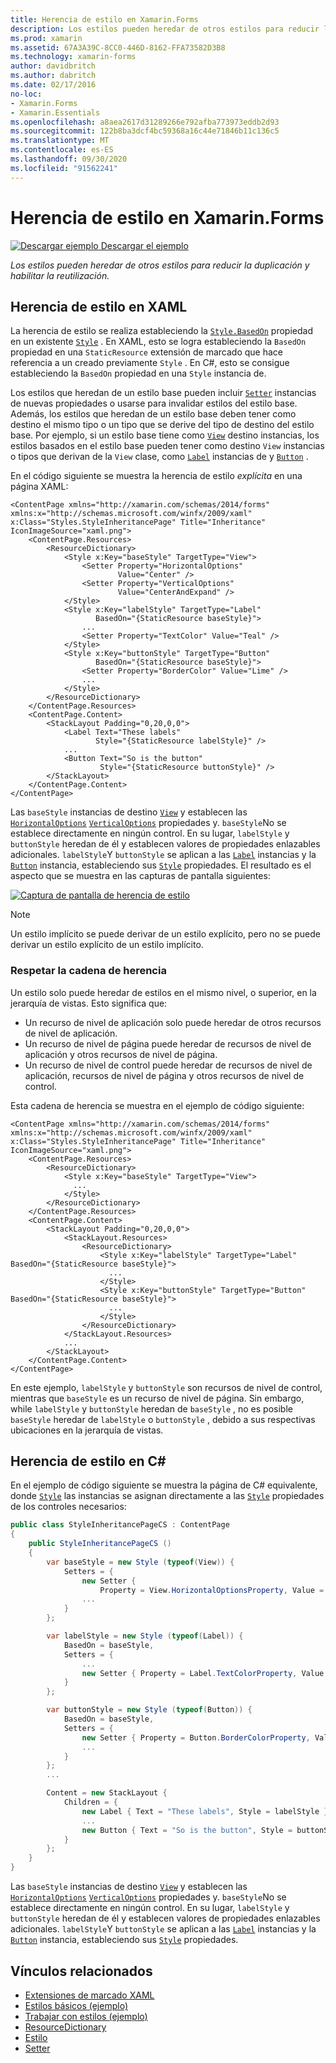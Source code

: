 ```yaml
---
title: Herencia de estilo en Xamarin.Forms
description: Los estilos pueden heredar de otros estilos para reducir la duplicación y habilitar la reutilización. En este artículo se explica cómo realizar la herencia de estilo en una Xamarin.Forms aplicación.
ms.prod: xamarin
ms.assetid: 67A3A39C-8CC0-446D-8162-FFA73582D3B8
ms.technology: xamarin-forms
author: davidbritch
ms.author: dabritch
ms.date: 02/17/2016
no-loc:
- Xamarin.Forms
- Xamarin.Essentials
ms.openlocfilehash: a8aea2617d31289266e792afba773973eddb2d93
ms.sourcegitcommit: 122b8ba3dcf4bc59368a16c44e71846b11c136c5
ms.translationtype: MT
ms.contentlocale: es-ES
ms.lasthandoff: 09/30/2020
ms.locfileid: "91562241"
---
```

# <a name="style-inheritance-in-no-locxamarinforms"></a>Herencia de estilo en Xamarin.Forms

[![Descargar ejemplo](~/media/shared/download.png) Descargar el ejemplo](https://docs.microsoft.com/samples/xamarin/xamarin-forms-samples/userinterface-styles-basicstyles)

_Los estilos pueden heredar de otros estilos para reducir la duplicación y habilitar la reutilización._

## <a name="style-inheritance-in-xaml"></a>Herencia de estilo en XAML

La herencia de estilo se realiza estableciendo la [`Style.BasedOn`](xref:Xamarin.Forms.Style.BasedOn) propiedad en un existente [`Style`](xref:Xamarin.Forms.Style) . En XAML, esto se logra estableciendo la `BasedOn` propiedad en una `StaticResource` extensión de marcado que hace referencia a un creado previamente `Style` . En C#, esto se consigue estableciendo la `BasedOn` propiedad en una `Style` instancia de.

Los estilos que heredan de un estilo base pueden incluir [`Setter`](xref:Xamarin.Forms.Setter) instancias de nuevas propiedades o usarse para invalidar estilos del estilo base. Además, los estilos que heredan de un estilo base deben tener como destino el mismo tipo o un tipo que se derive del tipo de destino del estilo base. Por ejemplo, si un estilo base tiene como [`View`](xref:Xamarin.Forms.View) destino instancias, los estilos basados en el estilo base pueden tener como destino `View` instancias o tipos que derivan de la `View` clase, como [`Label`](xref:Xamarin.Forms.Label) instancias de y [`Button`](xref:Xamarin.Forms.Button) .

En el código siguiente se muestra la herencia de estilo *explícita* en una página XAML:

```xaml
<ContentPage xmlns="http://xamarin.com/schemas/2014/forms" xmlns:x="http://schemas.microsoft.com/winfx/2009/xaml" x:Class="Styles.StyleInheritancePage" Title="Inheritance" IconImageSource="xaml.png">
    <ContentPage.Resources>
        <ResourceDictionary>
            <Style x:Key="baseStyle" TargetType="View">
                <Setter Property="HorizontalOptions"
                        Value="Center" />
                <Setter Property="VerticalOptions"
                        Value="CenterAndExpand" />
            </Style>
            <Style x:Key="labelStyle" TargetType="Label"
                   BasedOn="{StaticResource baseStyle}">
                ...
                <Setter Property="TextColor" Value="Teal" />
            </Style>
            <Style x:Key="buttonStyle" TargetType="Button"
                   BasedOn="{StaticResource baseStyle}">
                <Setter Property="BorderColor" Value="Lime" />
                ...
            </Style>
        </ResourceDictionary>
    </ContentPage.Resources>
    <ContentPage.Content>
        <StackLayout Padding="0,20,0,0">
            <Label Text="These labels"
                   Style="{StaticResource labelStyle}" />
            ...
            <Button Text="So is the button"
                    Style="{StaticResource buttonStyle}" />
        </StackLayout>
    </ContentPage.Content>
</ContentPage>
```

Las `baseStyle` instancias de destino [`View`](xref:Xamarin.Forms.View) y establecen las [`HorizontalOptions`](xref:Xamarin.Forms.View.HorizontalOptions) [`VerticalOptions`](xref:Xamarin.Forms.View.VerticalOptions) propiedades y. `baseStyle`No se establece directamente en ningún control. En su lugar, `labelStyle` y `buttonStyle` heredan de él y establecen valores de propiedades enlazables adicionales. `labelStyle`Y `buttonStyle` se aplican a las [`Label`](xref:Xamarin.Forms.Label) instancias y la [`Button`](xref:Xamarin.Forms.Button) instancia, estableciendo sus [`Style`](xref:Xamarin.Forms.NavigableElement.Style) propiedades. El resultado es el aspecto que se muestra en las capturas de pantalla siguientes:

[![Captura de pantalla de herencia de estilo](inheritance-images/style-inheritance.png)](inheritance-images/style-inheritance-large.png#lightbox)

> [!NOTE]
> Un estilo implícito se puede derivar de un estilo explícito, pero no se puede derivar un estilo explícito de un estilo implícito.

### <a name="respecting-the-inheritance-chain"></a>Respetar la cadena de herencia

Un estilo solo puede heredar de estilos en el mismo nivel, o superior, en la jerarquía de vistas. Esto significa que:

- Un recurso de nivel de aplicación solo puede heredar de otros recursos de nivel de aplicación.
- Un recurso de nivel de página puede heredar de recursos de nivel de aplicación y otros recursos de nivel de página.
- Un recurso de nivel de control puede heredar de recursos de nivel de aplicación, recursos de nivel de página y otros recursos de nivel de control.

Esta cadena de herencia se muestra en el ejemplo de código siguiente:

```xaml
<ContentPage xmlns="http://xamarin.com/schemas/2014/forms" xmlns:x="http://schemas.microsoft.com/winfx/2009/xaml" x:Class="Styles.StyleInheritancePage" Title="Inheritance" IconImageSource="xaml.png">
    <ContentPage.Resources>
        <ResourceDictionary>
            <Style x:Key="baseStyle" TargetType="View">
              ...
            </Style>
        </ResourceDictionary>
    </ContentPage.Resources>
    <ContentPage.Content>
        <StackLayout Padding="0,20,0,0">
            <StackLayout.Resources>
                <ResourceDictionary>
                    <Style x:Key="labelStyle" TargetType="Label" BasedOn="{StaticResource baseStyle}">
                      ...
                    </Style>
                    <Style x:Key="buttonStyle" TargetType="Button" BasedOn="{StaticResource baseStyle}">
                      ...
                    </Style>
                </ResourceDictionary>
            </StackLayout.Resources>
            ...
        </StackLayout>
    </ContentPage.Content>
</ContentPage>
```

En este ejemplo, `labelStyle` y `buttonStyle` son recursos de nivel de control, mientras que `baseStyle` es un recurso de nivel de página. Sin embargo, while `labelStyle` y `buttonStyle` heredan de `baseStyle` , no es posible `baseStyle` heredar de `labelStyle` o `buttonStyle` , debido a sus respectivas ubicaciones en la jerarquía de vistas.

## <a name="style-inheritance-in-c35"></a>Herencia de estilo en C&#35;

En el ejemplo de código siguiente se muestra la página de C# equivalente, donde [`Style`](xref:Xamarin.Forms.Style) las instancias se asignan directamente a las [`Style`](xref:Xamarin.Forms.NavigableElement.Style) propiedades de los controles necesarios:

```csharp
public class StyleInheritancePageCS : ContentPage
{
    public StyleInheritancePageCS ()
    {
        var baseStyle = new Style (typeof(View)) {
            Setters = {
                new Setter {
                    Property = View.HorizontalOptionsProperty, Value = LayoutOptions.Center    },
                ...
            }
        };

        var labelStyle = new Style (typeof(Label)) {
            BasedOn = baseStyle,
            Setters = {
                ...
                new Setter { Property = Label.TextColorProperty, Value = Color.Teal    }
            }
        };

        var buttonStyle = new Style (typeof(Button)) {
            BasedOn = baseStyle,
            Setters = {
                new Setter { Property = Button.BorderColorProperty, Value =    Color.Lime },
                ...
            }
        };
        ...

        Content = new StackLayout {
            Children = {
                new Label { Text = "These labels", Style = labelStyle },
                ...
                new Button { Text = "So is the button", Style = buttonStyle }
            }
        };
    }
}
```

Las `baseStyle` instancias de destino [`View`](xref:Xamarin.Forms.View) y establecen las [`HorizontalOptions`](xref:Xamarin.Forms.View.HorizontalOptions) [`VerticalOptions`](xref:Xamarin.Forms.View.VerticalOptions) propiedades y. `baseStyle`No se establece directamente en ningún control. En su lugar, `labelStyle` y `buttonStyle` heredan de él y establecen valores de propiedades enlazables adicionales. `labelStyle`Y `buttonStyle` se aplican a las [`Label`](xref:Xamarin.Forms.Label) instancias y la [`Button`](xref:Xamarin.Forms.Button) instancia, estableciendo sus [`Style`](xref:Xamarin.Forms.NavigableElement.Style) propiedades.

## <a name="related-links"></a>Vínculos relacionados

- [Extensiones de marcado XAML](~/xamarin-forms/xaml/xaml-basics/xaml-markup-extensions.md)
- [Estilos básicos (ejemplo)](/samples/xamarin/xamarin-forms-samples/userinterface-styles-basicstyles)
- [Trabajar con estilos (ejemplo)](/samples/xamarin/xamarin-forms-samples/workingwithstyles)
- [ResourceDictionary](xref:Xamarin.Forms.ResourceDictionary)
- [Estilo](xref:Xamarin.Forms.Style)
- [Setter](xref:Xamarin.Forms.Setter)